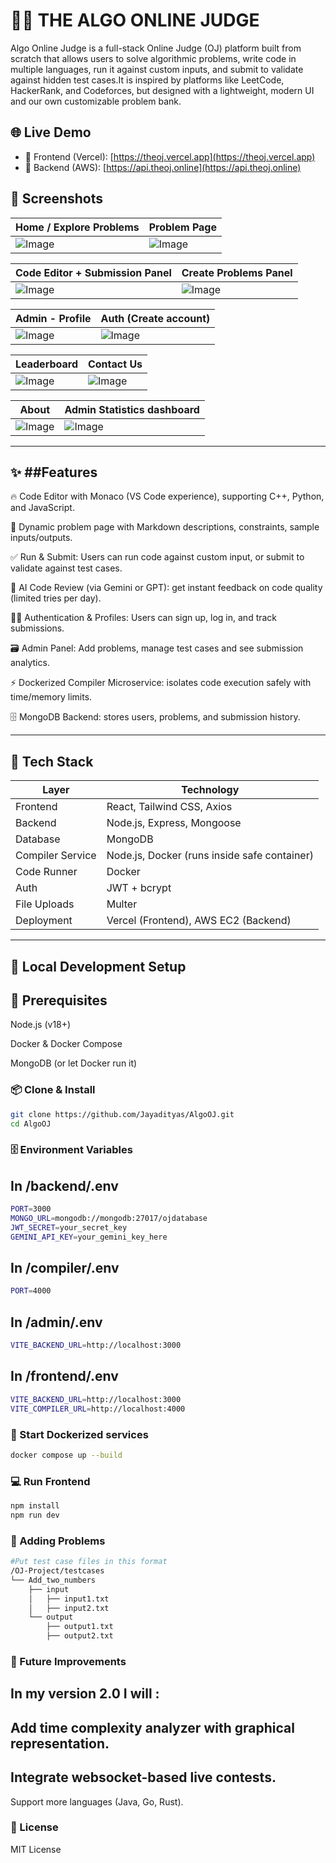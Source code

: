 # 🧑‍⚖️ THE ALGO ONLINE JUDGE

Algo Online Judge is a full-stack Online Judge (OJ) platform built from scratch that allows users to solve algorithmic problems, write code in multiple languages, run it against custom inputs, and submit to validate against hidden test cases.It is inspired by platforms like LeetCode, HackerRank, and Codeforces, but designed with a lightweight, modern UI and our own customizable problem bank.

## 🌐 Live Demo

- 🔗 Frontend (Vercel): [https://theoj.vercel.app](https://theoj.vercel.app)
- 🔗 Backend (AWS): [https://api.theoj.online](https://api.theoj.online)

## 📸 Screenshots

| Home / Explore Problems | Problem Page |
|-------------------------|--------------|
| ![Image](https://github.com/user-attachments/assets/b5a38579-179d-4034-a9ca-b802059da97e) | ![Image](https://github.com/user-attachments/assets/71d9d61e-458a-475b-bbbb-a1902b0608b9) |

| Code Editor + Submission Panel | Create Problems Panel |
|-------------------------------|----------------|
| ![Image](https://github.com/user-attachments/assets/6d37e88b-89cd-4b4e-ab1e-5b03c0ad5332) | ![Image](https://github.com/user-attachments/assets/da649ed1-eda3-47a6-8fbc-475ebdb9a19d) |

| Admin - Profile | Auth (Create account) |
|-------------------------------|------------------------|
| ![Image](https://github.com/user-attachments/assets/511bb6cd-ae1a-4df7-a0c6-e2b221fbc811) | ![Image](https://github.com/user-attachments/assets/13f07599-0840-48e1-9e1a-7fb950b39048) |

| Leaderboard | Contact Us |
|-------------------------------|------------------------|
| ![Image](https://github.com/user-attachments/assets/82bb0efb-ee9a-4be2-8008-ebff89f699b3) | ![Image](https://github.com/user-attachments/assets/438e7ad5-5365-43e3-a254-c825bf654ddb) |

| About | Admin Statistics dashboard |
|-------------------------------|------------------------|
| ![Image](https://github.com/user-attachments/assets/f566bc3c-7724-4511-93cd-f5e5355bcf2d) | ![Image](https://github.com/user-attachments/assets/84f6a735-8175-44d5-b7b1-454c56e921c4) |

---

✨ ##Features
---
🔥 Code Editor with Monaco (VS Code experience), supporting C++, Python, and JavaScript.

📝 Dynamic problem page with Markdown descriptions, constraints, sample inputs/outputs.

✅ Run & Submit: Users can run code against custom input, or submit to validate against test cases.

🚀 AI Code Review (via Gemini or GPT): get instant feedback on code quality (limited tries per day).

🧑‍💻 Authentication & Profiles: Users can sign up, log in, and track submissions.

🗃️ Admin Panel: Add problems, manage test cases and see submission analytics.

⚡ Dockerized Compiler Microservice: isolates code execution safely with time/memory limits.

🗄️ MongoDB Backend: stores users, problems, and submission history.

---

## 🚀 Tech Stack

| Layer        | Technology                                      |
|--------------|-------------------------------------------------|
| Frontend     | React, Tailwind CSS, Axios  |
| Backend      | Node.js, Express, Mongoose                            |
| Database     | 	MongoDB                              |
| Compiler Service   | Node.js, Docker (runs inside safe container)         |
| Code Runner  | Docker                                          |
| Auth         | JWT + bcrypt                                    |
| File Uploads | Multer                                          |
| Deployment   | Vercel (Frontend), AWS EC2 (Backend)            |

---

## 🚀 Local Development Setup

🐳 Prerequisites
---
Node.js (v18+)

Docker & Docker Compose

MongoDB (or let Docker run it)

### 📦 Clone & Install

```bash
git clone https://github.com/Jayadityas/AlgoOJ.git
cd AlgoOJ
```
### 🗄️ Environment Variables
## In /backend/.env
```bash
PORT=3000
MONGO_URL=mongodb://mongodb:27017/ojdatabase
JWT_SECRET=your_secret_key
GEMINI_API_KEY=your_gemini_key_here
```
## In /compiler/.env
```bash
PORT=4000
```
## In /admin/.env
```bash
VITE_BACKEND_URL=http://localhost:3000
```
## In /frontend/.env
```bash
VITE_BACKEND_URL=http://localhost:3000
VITE_COMPILER_URL=http://localhost:4000
```
### 🐳 Start Dockerized services
```bash
docker compose up --build
```
### 💻 Run Frontend
```bash
npm install
npm run dev
```
### 🧪 Adding Problems
```bash
#Put test case files in this format
/OJ-Project/testcases
└── Add_two_numbers
    ├── input
    │   ├── input1.txt
    │   ├── input2.txt
    └── output
        ├── output1.txt
        ├── output2.txt
```

### 🚀 Future Improvements
In my version 2.0 I will :
---
Add time complexity analyzer with graphical representation.
---
Integrate websocket-based live contests.
---
Support more languages (Java, Go, Rust).

### 📜 License
MIT License
